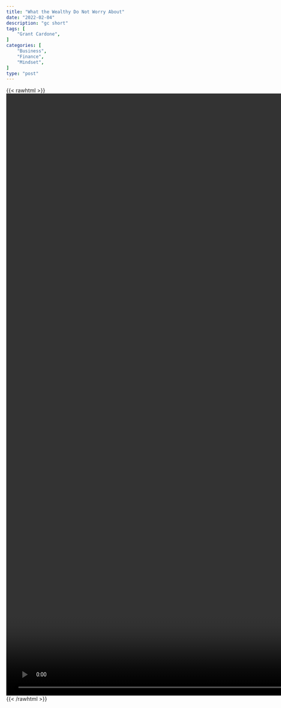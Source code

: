 ```yaml
---
title: "What the Wealthy Do Not Worry About"
date: "2022-02-04"
description: "gc short"
tags: [
    "Grant Cardone",
]
categories: [
    "Business",
    "Finance",
    "Mindset",
]
type: "post"
---
```

{{< rawhtml >}}
    <video style="height:40vh;width:auto" overflow="hidden" controls>
        <source src="https://clips.dev00ps.com/Grant%20Cardone/Cardone%2C%20meet%20the%20Obamas%20%F0%9F%98%82.mp4" type="video/mp4"> 
    </video>
{{< /rawhtml >}}